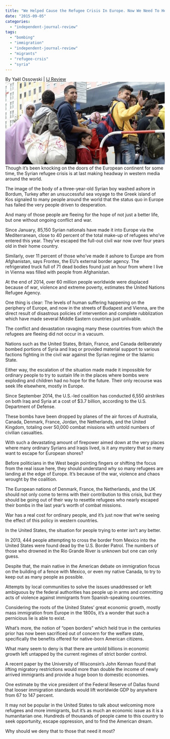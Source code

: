 ```yaml
---
title: "We Helped Cause the Refugee Crisis In Europe. Now We Need To Help Fix It"
date: "2015-09-05"
categories: 
  - "independent-journal-review"
tags: 
  - "bombing"
  - "immigration"
  - "independent-journal-review"
  - "migrants"
  - "refugee-crsis"
  - "syria"
---
```


By Yaël Ossowski | [IJ Review](http://journal.ijreview.com/2015/09/247426-helped-cause-refugee-crisis-europe-now-need-help-fix/)![](images/tumblr_inline_nu7zrfSVSV1qdn1ny_540.jpg)Though it’s been knocking on the doors of the European continent for some time, the Syrian refugee crisis is at last making headway in western media around the world.

The image of the body of a three-year-old Syrian boy washed ashore in Bordum, Turkey after an unsuccessful sea voyage to the Greek island of Kos signaled to many people around the world that the status quo in Europe has failed the very people driven to desperation.

And many of those people are fleeing for the hope of not just a better life, but one without ongoing conflict and war.

Since January, 85,150 Syrian nationals have made it into Europe via the Mediterranean, close to 40 percent of the total make-up of refugees who’ve entered this year. They’ve escaped the full-out civil war now over four years old in their home country.

Similarly, over 11 percent of those who’ve made it ashore to Europe are from Afghanistan, says Frontex, the EU’s external border agency. The refrigerated truck full of 71 dead bodies found just an hour from where I live in Vienna was filled with people from Afghanistan.

At the end of 2014, over 60 million people worldwide were displaced because of war, violence and extreme poverty, estimates the United Nations Refugee Agency.

One thing is clear: The levels of human suffering happening on the periphery of Europe, and now in the streets of Budapest and Vienna, are the direct result of disastrous policies of intervention and complete rubblization which have made several Middle Eastern countries just unlivable.

The conflict and devastation ravaging many these countries from which the refugees are fleeing did not occur in a vacuum.

Nations such as the United States, Britain, France, and Canada deliberately bombed portions of Syria and Iraq or provided material support to various factions fighting in the civil war against the Syrian regime or the Islamic State.

Either way, the escalation of the situation made made it impossible for ordinary people to try to sustain life in the places where bombs were exploding and children had no hope for the future. Their only recourse was seek life elsewhere, mostly in Europe.

Since September 2014, the U.S.-led coalition has conducted 6,550 airstrikes on both Iraq and Syria at a cost of $3.7 billion, according to the U.S. Department of Defense.

These bombs have been dropped by planes of the air forces of Australia, Canada, Denmark, France, Jordan, the Netherlands, and the United Kingdom, totaling over 50,000 combat missions with untold numbers of civilian casualties.

With such a devastating amount of firepower aimed down at the very places where many ordinary Syrians and Iraqis lived, is it any mystery that so many want to escape for European shores?

Before politicians in the West begin pointing fingers or shifting the focus from the real issue here, they should understand why so many refugees are landing at the edge of Europe. It’s because of the war, violence and chaos wrought by the coalition.

The European nations of Denmark, France, the Netherlands, and the UK should not only come to terms with their contribution to this crisis, but they should be going out of their way to resettle refugees who nearly escaped their bombs in the last year’s worth of combat missions.

War has a real cost for ordinary people, and it’s just now that we’re seeing the effect of this policy in western countries.

In the United States, the situation for people trying to enter isn’t any better.

In 2013, 444 people attempting to cross the border from Mexico into the United States were found dead by the U.S. Border Patrol. The numbers of those who drowned in the Rio Grande River is unknown but one can only guess.

Despite that, the main native in the American debate on immigration focus on the building of a fence with Mexico, or even my native Canada, to try to keep out as many people as possible.

Attempts by local communities to solve the issues unaddressed or left ambiguous by the federal authorities has people up in arms and committing acts of violence against immigrants from Spanish-speaking countries.

Considering the roots of the United States’ great economic growth, mostly mass immigration from Europe in the 1800s, it’s a wonder that such a pernicious lie is able to exist.

What’s more, the notion of “open borders” which held true in the centuries prior has now been sacrificed out of concern for the welfare state, specifically the benefits offered for native-born American citizens.

What many seem to deny is that there are untold billions in economic growth left untapped by the current regimes of strict border control.

A recent paper by the University of Wisconsin’s John Kennan found that lifting migratory restrictions would more than double the income of newly arrived immigrants and provide a huge boon to domestic economies.

One estimate by the vice president of the Federal Reserve of Dallas found that looser immigration standards would lift worldwide GDP by anywhere from 67 to 147 percent.

It may not be popular in the United States to talk about welcoming more refugees and more immigrants, but it’s as much an economic issue as it is a humanitarian one. Hundreds of thousands of people came to this country to seek opportunity, escape oppression, and to find the American dream.

Why should we deny that to those that need it most?
